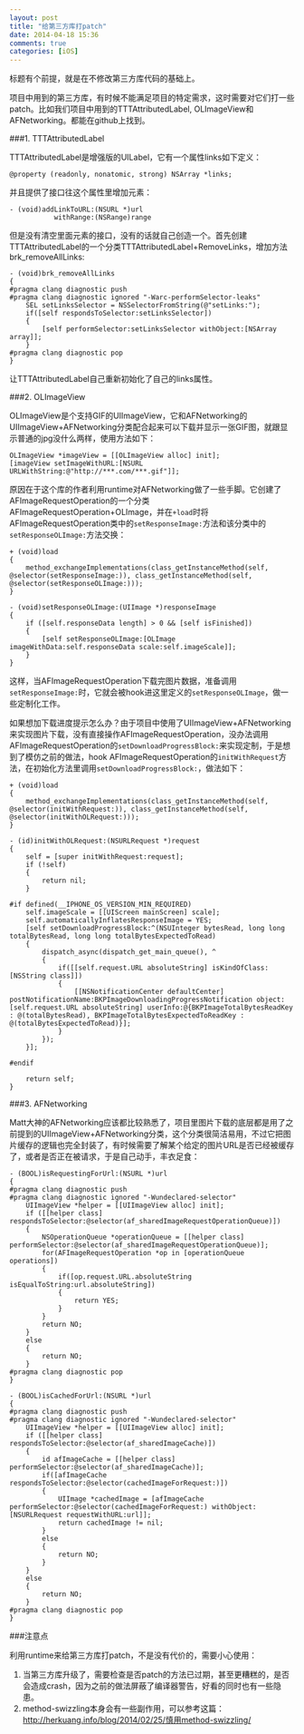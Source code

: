 ```yaml
---
layout: post
title: "给第三方库打patch"
date: 2014-04-18 15:36
comments: true
categories: [iOS]
---
```


标题有个前提，就是在不修改第三方库代码的基础上。

项目中用到的第三方库，有时候不能满足项目的特定需求，这时需要对它们打一些patch。比如我们项目中用到的TTTAttributedLabel, OLImageView和AFNetworking。都能在github上找到。

###1. TTTAttributedLabel

TTTAttributedLabel是增强版的UILabel，它有一个属性links如下定义：

```
@property (readonly, nonatomic, strong) NSArray *links;
```

并且提供了接口往这个属性里增加元素：

```
- (void)addLinkToURL:(NSURL *)url
           withRange:(NSRange)range
```

但是没有清空里面元素的接口，没有的话就自己创造一个。首先创建TTTAttributedLabel的一个分类TTTAttributedLabel+RemoveLinks，增加方法brk_removeAllLinks:

```
- (void)brk_removeAllLinks
{
#pragma clang diagnostic push
#pragma clang diagnostic ignored "-Warc-performSelector-leaks"
    SEL setLinksSelector = NSSelectorFromString(@"setLinks:");
    if([self respondsToSelector:setLinksSelector])
    {
        [self performSelector:setLinksSelector withObject:[NSArray array]];
    }
#pragma clang diagnostic pop
}
```
让TTTAttributedLabel自己重新初始化了自己的links属性。

###2. OLImageView

OLImageView是个支持GIF的UIImageView，它和AFNetworking的UIImageView+AFNetworking分类配合起来可以下载并显示一张GIF图，就跟显示普通的jpg没什么两样，使用方法如下：

```
OLImageView *imageView = [[OLImageView alloc] init];
[imageView setImageWithURL:[NSURL URLWithString:@"http://***.com/***.gif"]];
```

原因在于这个库的作者利用runtime对AFNetworking做了一些手脚。它创建了AFImageRequestOperation的一个分类AFImageRequestOperation+OLImage，并在`+load`时将AFImageRequestOperation类中的`setResponseImage:`方法和该分类中的`setResponseOLImage:`方法交换：

```
+ (void)load
{
    method_exchangeImplementations(class_getInstanceMethod(self, @selector(setResponseImage:)), class_getInstanceMethod(self, @selector(setResponseOLImage:)));
}

- (void)setResponseOLImage:(UIImage *)responseImage
{
    if ([self.responseData length] > 0 && [self isFinished])
    {
        [self setResponseOLImage:[OLImage imageWithData:self.responseData scale:self.imageScale]];
    }
}
```

这样，当AFImageRequestOperation下载完图片数据，准备调用`setResponseImage:`时，它就会被hook进这里定义的`setResponseOLImage`，做一些定制化工作。

如果想加下载进度提示怎么办？由于项目中使用了UIImageView+AFNetworking来实现图片下载，没有直接操作AFImageRequestOperation，没办法调用AFImageRequestOperation的`setDownloadProgressBlock:`来实现定制，于是想到了模仿之前的做法，hook AFImageRequestOperation的`initWithRequest`方法，在初始化方法里调用`setDownloadProgressBlock:`，做法如下：

```
+ (void)load
{
    method_exchangeImplementations(class_getInstanceMethod(self, @selector(initWithRequest:)), class_getInstanceMethod(self, @selector(initWithOLRequest:)));
}

- (id)initWithOLRequest:(NSURLRequest *)request
{
    self = [super initWithRequest:request];
    if (!self)
    {
        return nil;
    }
    
#if defined(__IPHONE_OS_VERSION_MIN_REQUIRED)
    self.imageScale = [[UIScreen mainScreen] scale];
    self.automaticallyInflatesResponseImage = YES;
    [self setDownloadProgressBlock:^(NSUInteger bytesRead, long long totalBytesRead, long long totalBytesExpectedToRead)
    {
        dispatch_async(dispatch_get_main_queue(), ^
        {
            if([[self.request.URL absoluteString] isKindOfClass:[NSString class]])
            {
                [[NSNotificationCenter defaultCenter] postNotificationName:BKPImageDownloadingProgressNotification object:[self.request.URL absoluteString] userInfo:@{BKPImageTotalBytesReadKey : @(totalBytesRead), BKPImageTotalBytesExpectedToReadKey : @(totalBytesExpectedToRead)}];
            }
        });
    }];
    
#endif
    
    return self;
}

```

###3. AFNetworking

Matt大神的AFNetworking应该都比较熟悉了，项目里图片下载的底层都是用了之前提到的UIImageView+AFNetworking分类，这个分类很简洁易用，不过它把图片缓存的逻辑也完全封装了，有时候需要了解某个给定的图片URL是否已经被缓存了，或者是否正在被请求，于是自己动手，丰衣足食：

```
- (BOOL)isRequestingForUrl:(NSURL *)url
{
#pragma clang diagnostic push
#pragma clang diagnostic ignored "-Wundeclared-selector"
    UIImageView *helper = [[UIImageView alloc] init];
    if ([[helper class] respondsToSelector:@selector(af_sharedImageRequestOperationQueue)])
    {
        NSOperationQueue *operationQueue = [[helper class] performSelector:@selector(af_sharedImageRequestOperationQueue)];
        for(AFImageRequestOperation *op in [operationQueue operations])
        {
            if([op.request.URL.absoluteString isEqualToString:url.absoluteString])
            {
                return YES;
            }
        }
        return NO;
    }
    else
    {
        return NO;
    }
#pragma clang diagnostic pop
}

- (BOOL)isCachedForUrl:(NSURL *)url
{
#pragma clang diagnostic push
#pragma clang diagnostic ignored "-Wundeclared-selector"
    UIImageView *helper = [[UIImageView alloc] init];
    if ([[helper class] respondsToSelector:@selector(af_sharedImageCache)])
    {
        id afImageCache = [[helper class] performSelector:@selector(af_sharedImageCache)];
        if([afImageCache respondsToSelector:@selector(cachedImageForRequest:)])
        {
            UIImage *cachedImage = [afImageCache performSelector:@selector(cachedImageForRequest:) withObject:[NSURLRequest requestWithURL:url]];
            return cachedImage != nil;
        }
        else
        {
            return NO;
        }
    }
    else
    {
        return NO;
    }
#pragma clang diagnostic pop
}
```

###注意点

利用runtime来给第三方库打patch，不是没有代价的，需要小心使用：

1. 当第三方库升级了，需要检查是否patch的方法已过期，甚至更糟糕的，是否会造成crash，因为之前的做法屏蔽了编译器警告，好看的同时也有一些隐患。
2. method-swizzling本身会有一些副作用，可以参考这篇：http://herkuang.info/blog/2014/02/25/慎用method-swizzling/

